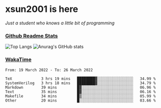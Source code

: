 # xsun2001 is here

*Just a student who knows a little bit of programming*

### [Github Readme Stats](https://github.com/anuraghazra/github-readme-stats)

![Top Langs](https://github-readme-stats.vercel.app/api/top-langs/?username=xsun2001&layout=compact&theme=radical) ![Anurag's GitHub stats](https://github-readme-stats.vercel.app/api?username=xsun2001&show_icons=true&theme=radical)

### [WakaTime](https://wakatime.com)

<!--START_SECTION:waka-->

```text
From: 19 March 2022 - To: 26 March 2022

TeX             3 hrs 19 mins   ████████▓░░░░░░░░░░░░░░░░   34.99 %
SystemVerilog   3 hrs 18 mins   ████████▓░░░░░░░░░░░░░░░░   34.79 %
Markdown        39 mins         █▓░░░░░░░░░░░░░░░░░░░░░░░   06.96 %
Text            35 mins         █▓░░░░░░░░░░░░░░░░░░░░░░░   06.16 %
Makefile        34 mins         █▒░░░░░░░░░░░░░░░░░░░░░░░   05.99 %
Other           20 mins         █░░░░░░░░░░░░░░░░░░░░░░░░   03.66 %
```

<!--END_SECTION:waka-->
